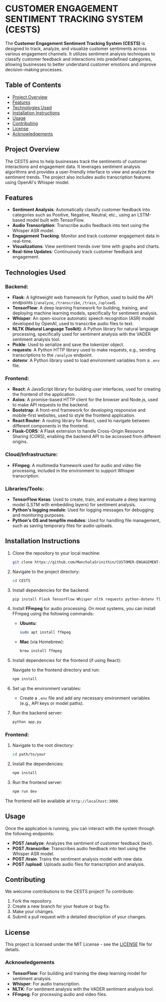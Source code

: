 
# CUSTOMER ENGAGEMENT SENTIMENT TRACKING SYSTEM (CESTS)

The **Customer Engagement Sentiment Tracking System (CESTS)** is designed to track, analyze, and visualize customer sentiments across various engagement channels. It utilizes sentiment analysis techniques to classify customer feedback and interactions into predefined categories, allowing businesses to better understand customer emotions and improve decision-making processes.

## Table of Contents

- [Project Overview](#project-overview)
- [Features](#features)
- [Technologies Used](#technologies-used)
- [Installation Instructions](#installation-instructions)
- [Usage](#usage)
- [Contributing](#contributing)
- [License](#license)
- [Acknowledgements](#acknowledgements)

## Project Overview

The CESTS aims to help businesses track the sentiments of customer interactions and engagement data. It leverages sentiment analysis algorithms and provides a user-friendly interface to view and analyze the sentiment trends. The project also includes audio transcription features using OpenAI's Whisper model.

## Features

- **Sentiment Analysis**: Automatically classify customer feedback into categories such as Positive, Negative, Neutral, etc., using an LSTM-based model built with TensorFlow.
- **Audio Transcription**: Transcribe audio feedback into text using the Whisper ASR model.
- **Engagement Tracking**: Monitor and track customer engagement data in real-time.
- **Visualizations**: View sentiment trends over time with graphs and charts.
- **Real-time Updates**: Continuously track customer feedback and engagement.

## Technologies Used

### Backend:
- **Flask**: A lightweight web framework for Python, used to build the API endpoints (`/analyze`, `/transcribe`, `/train`, `/upload`).
- **TensorFlow**: A deep learning framework for building, training, and deploying machine learning models, specifically for sentiment analysis.
- **Whisper**: An open-source automatic speech recognition (ASR) model developed by OpenAI, used to transcribe audio files to text.
- **NLTK (Natural Language Toolkit)**: A Python library for natural language processing, specifically used for sentiment analysis with the VADER sentiment analysis tool.
- **Pickle**: Used to serialize and save the tokenizer object.
- **requests**: A Python HTTP library used to make requests, e.g., sending transcriptions to the `/analyze` endpoint.
- **dotenv**: A Python library used to load environment variables from a `.env` file.

### Frontend:
- **React**: A JavaScript library for building user interfaces, used for creating the frontend of the application.
- **Axios**: A promise-based HTTP client for the browser and Node.js, used to make API requests to the backend.
- **Bootstrap**: A front-end framework for developing responsive and mobile-first websites, used to style the frontend application.
- **React Router**: A routing library for React, used to navigate between different components in the frontend.
- **Flask-CORS**: A Flask extension to handle Cross-Origin Resource Sharing (CORS), enabling the backend API to be accessed from different origins.

### Cloud/Infrastructure:
- **FFmpeg**: A multimedia framework used for audio and video file processing, included in the environment to support Whisper transcription.

### Libraries/Tools:
- **TensorFlow Keras**: Used to create, train, and evaluate a deep learning model (LSTM with embedding layers) for sentiment analysis.
- **Python's logging module**: Used for logging messages for debugging and monitoring purposes.
- **Python's OS and tempfile modules**: Used for handling file management, such as saving temporary files for audio uploads.

## Installation Instructions

1. Clone the repository to your local machine:

   ```bash
   git clone https://github.com/ManchalaSrinithin/CUSTOMER-ENGAGEMENT-SENTIMENT-TRACKING-SYSTEM-CESTS.git
   ```

2. Navigate to the project directory:

   ```bash
   cd CESTS
   ```

3. Install dependencies for the backend:

   ```bash
   pip install Flask TensorFlow Whisper nltk requests python-dotenv flask-cors
   ```

4. Install **FFmpeg** for audio processing. On most systems, you can install FFmpeg using the following commands:
   - **Ubuntu**:

     ```bash
     sudo apt install ffmpeg
     ```

   - **Mac** (via Homebrew):

     ```bash
     brew install ffmpeg
     ```

5. Install dependencies for the frontend (if using React):

   Navigate to the frontend directory and run:

   ```bash
   npm install
   ```

6. Set up the environment variables:
   - Create a `.env` file and add any necessary environment variables (e.g., API keys or model paths).

7. Run the backend server:

   ```bash
   python app.py
   ```

### Frontend:

1. Navigate to the root directory:
   ```bash
   cd path/to/your
   ```

2. Install the dependencies:
   ```bash
   npm install
   ```

3. Run the frontend server:
   ```bash
   npm run dev
   ```

The frontend will be available at `http://localhost:3000`.


## Usage

Once the application is running, you can interact with the system through the following endpoints:

- **POST /analyze**: Analyzes the sentiment of customer feedback (text).
- **POST /transcribe**: Transcribes audio feedback into text using the Whisper ASR model.
- **POST /train**: Trains the sentiment analysis model with new data.
- **POST /upload**: Uploads audio files for transcription and analysis.

## Contributing

We welcome contributions to the CESTS project! To contribute:

1. Fork the repository.
2. Create a new branch for your feature or bug fix.
3. Make your changes.
4. Submit a pull request with a detailed description of your changes.

## License

This project is licensed under the MIT License - see the [LICENSE](LICENSE) file for details.

### Acknowledgements

- **TensorFlow**: For building and training the deep learning model for sentiment analysis.
- **Whisper**: For audio transcription.
- **NLTK**: For sentiment analysis with the VADER sentiment analysis tool.
- **FFmpeg**: For processing audio and video files.
```


